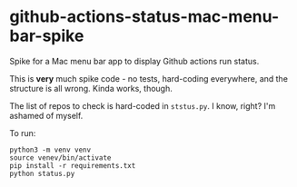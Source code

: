 # github-actions-status-mac-menu-bar-spike

Spike for a Mac menu bar app to display Github actions run status.

This is **very** much spike code - no tests, hard-coding everywhere, and the structure is all wrong. Kinda works, though.

The list of repos to check is hard-coded in `ststus.py`. I know, right? I'm ashamed of myself.

To run:

    python3 -m venv venv
    source venev/bin/activate
    pip install -r requirements.txt
    python status.py
